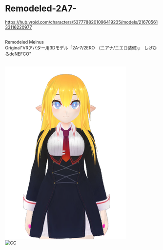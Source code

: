 # Remodeled-2A7-
https://hub.vroid.com/characters/5377788201096419235/models/2167056133116220977

<br>Remodeled Melnus
<br>Original"VRアバター用3Dモデル「2A-7/2ERO　(ニアナ/ニエロ装備)」　しげひろdeNEFCO"


<br><img src="https://github.com/Melnus/Remodeled-2A7-/blob/master/png/%E3%82%B9%E3%82%AF%E3%83%AA%E3%83%BC%E3%83%B3%E3%82%B7%E3%83%A7%E3%83%83%E3%83%88%202019-05-17%2002.12.26.png" alt="CC" title="CCBY">
<br><img src="https://mirrors.creativecommons.org/presskit/buttons/88x31/png/by.png" alt="CC" title="CCBY">
